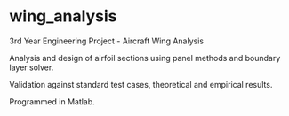 # wing_analysis

3rd Year Engineering Project - Aircraft Wing Analysis

Analysis and design of airfoil sections using panel methods and boundary layer solver. 

Validation against standard test cases, theoretical and empirical results. 

Programmed in Matlab.
